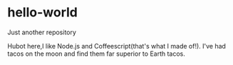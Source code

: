 # hello-world
Just another repository

Hubot here,I like Node.js and Coffeescript(that's what I made of!).
I've had tacos on the moon and find them far superior to Earth tacos.
